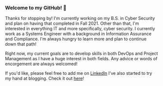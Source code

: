 ### Welcome to my GitHub! 👋

Thanks for stopping by! I'm currently working on my B.S. in Cyber Security and plan on having that completed in Fall 2021. Other than that, I'm interested in everything IT and more specifically, cyber security. I currently work as a Systems Engineer with a background in Information Assurance and Compliance. I'm always hungry to learn more and plan to continue down that path!

Right now, my current goals are to develop skills in both DevOps and Project Management as I have a huge interest in both fields. Any advice or words of encorgement are always welcomed!

If you'd like, please feel free to add me on [LinkedIn](https://www.linkedin.com/in/dennis-perrone)
I've also started to try my hand at blogging. Check it out [here](https://dennis-perrone.github.io)!

<!--
**dennis-perrone/dennis-perrone** is a ✨ _special_ ✨ repository because its `README.md` (this file) appears on your GitHub profile.

Here are some ideas to get you started:

- 🔭 I’m currently working on ...
- 🌱 I’m currently learning ...
- 👯 I’m looking to collaborate on ...
- 🤔 I’m looking for help with ...
- 💬 Ask me about ...
- 📫 How to reach me: ...
- 😄 Pronouns: ...
- ⚡ Fun fact: ...
-->
